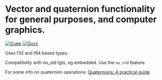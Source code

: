 # Vector and quaternion functionality for general purposes, and computer graphics. 

[![Crate](https://img.shields.io/crates/v/lin-alg2.svg)](https://crates.io/crates/lin-alg2)
[![Docs](https://docs.rs/lin-alg2/badge.svg)](https://docs.rs/lin-alg2)

Uses f32 and f64 based types.

Compatibility with no_std tgts, eg embedded. Use the `no_std` feature.

For some info on quaternion operations: [Quaternions: A practical guide](https://www.anyleaf.org/blog/quaternions:-a-practical-guide)